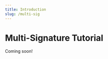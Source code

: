 ```yaml
---
title: Introduction
slug: /multi-sig
---
```


# Multi-Signature Tutorial

Coming soon!

<!-- TODO The videos and the tutorial need to be updated. Keeping the content in the repository for now and commenting it out so that it doesn't show up in search results.

In this tutorial, you will learn to use [Casper's permissions model](/design/accounts.md#permissions-model) to sign transactions with multiple keys. The code for this tutorial is available in [GitHub](https://github.com/casper-ecosystem/keys-manager). The sample code creates a smart contract and a sample client that invokes the multi-signature feature on a local Casper network.

- [Account Management Concepts](concepts.md)
- [Smart Contract Example](contract.md)
- [Client Example](client.md)
- [Additional Scenarios](additional.md)

## Video Tutorials {#video-tutorials}

If you prefer a video walkthrough of this guide, you can check out the videos below.

**Account management and contract setup**

<iframe width="560" height="315" src="https://www.youtube.com/embed?v=u7Zg6--Adn4&list=PL8oWxbJ-csEogSV-M0IPiofWP5I_dLji6&index=4" frameborder="0" allow="accelerometer; autoplay; clipboard-write; encrypted-media; gyroscope; picture-in-picture" allowfullscreen></iframe>

**Local network testing with a JavaScript client**

<iframe width="560" height="315" src="https://www.youtube.com/embed?v=URCd4bwenLU&list=PL8oWxbJ-csEogSV-M0IPiofWP5I_dLji6&index=5" frameborder="0" allow="accelerometer; autoplay; clipboard-write; encrypted-media; gyroscope; picture-in-picture" allowfullscreen></iframe>
-->